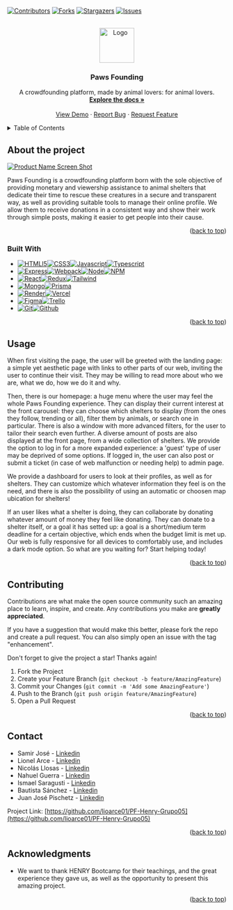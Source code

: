 [![Contributors][contributors-shield]][contributors-url] [![Forks][forks-shield]][forks-url] [![Stargazers][stars-shield]][stars-url] [![Issues][issues-shield]][issues-url]



<!-- PROJECT LOGO -->
<br />
<div align="center">
  <a href="https://github.com/lioarce01/PF-Henry-Grupo05">
    <img src="https://cdn-icons-png.flaticon.com/512/1152/1152755.png" alt="Logo" width="80" height="80">
  </a>

<h3 align="center">Paws Founding</h3>

  <p align="center">
    A crowdfounding platform, made by animal lovers: for animal lovers.
    <br />
    <a href="https://github.com/lioarce01/PF-Henry-Grupo05"><strong>Explore the docs »</strong></a>
    <br />
    <br />
    <a href="https://pf-henry-grupo05.vercel.app/">View Demo</a>
    ·
    <a href="https://github.com/lioarce01/PF-Henry-Grupo05/issues">Report Bug</a>
    ·
    <a href="https://github.com/lioarce01/PF-Henry-Grupo05/issues">Request Feature</a>
  </p>
</div>



<!-- TABLE OF CONTENTS -->
<details>
  <summary>Table of Contents</summary>
  <ol>
    <li>
      <a href="#about-the-project">About the Project</a>
      <ul>
        <li><a href="#built-with">Built With</a></li>
      </ul>
    </li>
    <li><a href="#usage">Usage</a></li>
    <li><a href="#contributing">Contributing</a></li>
    <li><a href="#contact">Contact</a></li>
    <li><a href="#acknowledgments">Acknowledgments</a></li>
  </ol>
</details>



<!-- ABOUT THE PROJECT -->
## About the project

[![Product Name Screen Shot][product-screenshot]](https://example.com)

Paws Founding is a crowdfounding platform born with the sole objective of providing monetary and viewership assistance to animal shelters that dedicate their time to rescue these creatures in a secure and transparent way, as well as providing suitable tools to manage their online profile. We allow them to receive donations in a consistent way and show their work through simple posts, making it easier to get people into their cause.
<p align="right">(<a href="#readme-top">back to top</a>)</p>



### Built With

* [![HTMLl5][html5]][html-url][![CSS3][css3]][css-url][![Javascript][javascript]][js-url][![Typescript][typescript]][typescript-url]
* [![Express][Express.js]][express-url][![Webpack][Webpack.js]][Webpack-url][![Node][Node.js]][Node-url][![NPM][npm]][npm-url]
* [![React][React.js]][React-url][![Redux][Redux-query]][Redux-url][![Tailwind][Tailwind-css]][Tailwind-url]
* [![Mongo][Mongo-db]][Mongo-url][![Prisma][Prisma-orm]][Prisma-url]
* [![Render][Render]][Render-url][![Vercel][Vercel]][Vercel-url]
* [![Figma][Figma-des]][Figma-url][![Trello][trello]][trello-url]
* [![Git][git]][git-url][![Github][github]][github-url]

<p align="right">(<a href="#readme-top">back to top</a>)</p>


<!-- USAGE EXAMPLES -->
## Usage

When first visiting the page, the user will be greeted with the landing page: a simple yet aesthetic page with links to other parts of our web, inviting the user to continue their visit. They may be willing to read more about who we are, what we do, how we do it and why. 

Then, there is our homepage: a huge menu where the user may feel the whole Paws Founding experience. They can display their current interest at the front carousel: they can choose which shelters to display (from the ones they follow, trending or all), filter them by animals, or search one in particular. There is also a window with more advanced filters, for the user to tailor their search even further. A diverse amount of posts are also displayed at the front page, from a wide collection of shelters. We provide the option to log in for a more expanded experience: a 'guest' type of user may be deprived of some options. If logged in, the user can also post or submit a ticket (in case of web malfunction or needing help) to admin page. 

We provide a dashboard for users to look at their profiles, as well as for shelters. They can customize which whatever information they feel is on the need, and there is also the possibility of using an automatic or choosen map ubication for shelters!

If an user likes what a shelter is doing, they can collaborate by donating whatever amount of money they feel like donating. They can donate to a shelter itself, or a goal it has setted up: a goal is a short/medium term deadline for a certain objective, which ends when the budget limit is met up.
Our web is fully responsive for all devices to comfortably use, and includes a dark mode option.
So what are you waiting for? Start helping today!


<p align="right">(<a href="#readme-top">back to top</a>)</p>





<!-- CONTRIBUTING -->
## Contributing

Contributions are what make the open source community such an amazing place to learn, inspire, and create. Any contributions you make are **greatly appreciated**.

If you have a suggestion that would make this better, please fork the repo and create a pull request. You can also simply open an issue with the tag "enhancement".

Don't forget to give the project a star! Thanks again!

1. Fork the Project
2. Create your Feature Branch (`git checkout -b feature/AmazingFeature`)
3. Commit your Changes (`git commit -m 'Add some AmazingFeature'`)
4. Push to the Branch (`git push origin feature/AmazingFeature`)
5. Open a Pull Request

<p align="right">(<a href="#readme-top">back to top</a>)</p>



<!-- CONTACT -->
## Contact

* Samir José - [Linkedin](https://twitter.com/twitter_handle)
* Lionel Arce - [Linkedin](https://twitter.com/twitter_handle)
* Nicolás Llosas - [Linkedin](https://twitter.com/twitter_handle)
* Nahuel Guerra - [Linkedin](https://twitter.com/twitter_handle)
* Ismael Saragusti - [Linkedin](https://twitter.com/twitter_handle)
* Bautista Sánchez - [Linkedin](https://twitter.com/twitter_handle)
* Juan José Pischetz - [Linkedin](https://twitter.com/twitter_handle)

Project Link: [https://github.com/lioarce01/PF-Henry-Grupo05](https://github.com/lioarce01/PF-Henry-Grupo05)

<p align="right">(<a href="#readme-top">back to top</a>)</p>



<!-- ACKNOWLEDGMENTS -->
## Acknowledgments

* We want to thank HENRY Bootcamp for their teachings, and the great experience they gave us, as well as the opportunity to present this amazing project.

<p align="right">(<a href="#readme-top">back to top</a>)</p>



<!-- MARKDOWN LINKS & IMAGES -->
<!-- https://www.markdownguide.org/basic-syntax/#reference-style-links -->
[contributors-shield]: https://img.shields.io/github/contributors/lioarce01/PF-Henry-Grupo05.svg?style=for-the-badge
[contributors-url]: https://github.com/lioarce01/PF-Henry-Grupo05/graphs/contributors
[forks-shield]: https://img.shields.io/github/forks/lioarce01/PF-Henry-Grupo05.svg?style=for-the-badge
[forks-url]: https://github.com/lioarce01/PF-Henry-Grupo05/network/members
[stars-shield]: https://img.shields.io/github/stars/lioarce01/PF-Henry-Grupo05.svg?style=for-the-badge
[stars-url]: https://github.com/lioarce01/PF-Henry-Grupo05/stargazers
[issues-shield]: https://img.shields.io/github/issues/lioarce01/PF-Henry-Grupo05.svg?style=for-the-badge
[issues-url]: https://github.com/lioarce01/PF-Henry-Grupo05/issues
[license-shield]: https://img.shields.io/github/license/lioarce01/PF-Henry-Grupo05.svg?style=for-the-badge
[license-url]: https://github.com/lioarce01/PF-Henry-Grupo05/blob/master/LICENSE.txt
[product-screenshot]: https://media.discordapp.net/attachments/506007132815097858/1047546450218844170/image.png?width=1334&height=682

[React.js]: https://img.shields.io/badge/React-20232A?style=for-the-badge&logo=react&logoColor=61DAFB
[React-url]: https://reactjs.org/
[Express.js]: https://img.shields.io/badge/express.js-%23404d59.svg?style=for-the-badge&logo=express&logoColor=%2361DAFB
[Express-url]: https://expressjs.com
[Figma-des]: https://img.shields.io/badge/figma-%23F24E1E.svg?style=for-the-badge&logo=figma&logoColor=white
[Figma-url]: https://www.figma.com/
[Prisma-orm]: https://img.shields.io/badge/Prisma-3982CE?style=for-the-badge&logo=Prisma&logoColor=white
[Prisma-url]: https://www.prisma.io/
[Mongo-db]: https://img.shields.io/badge/MongoDB-%234ea94b.svg?style=for-the-badge&logo=mongodb&logoColor=white
[Mongo-url]: https://www.mongodb.com/en/
[npm]: https://img.shields.io/badge/NPM-%23000000.svg?style=for-the-badge&logo=npm&logoColor=white
[npm-url]: https://www.npmjs.com/
[Node.js]: https://img.shields.io/badge/node.js-6DA55F?style=for-the-badge&logo=node.js&logoColor=white
[Node-url]: https://nodejs.org/
[Redux-query]: https://img.shields.io/badge/redux-%23593d88.svg?style=for-the-badge&logo=redux&logoColor=white
[Redux-url]: https://en.redux.js.org/
[Tailwind-css]: https://img.shields.io/badge/tailwindcss-%2338B2AC.svg?style=for-the-badge&logo=tailwind-css&logoColor=white
[Tailwind-url]: https://tailwindcss.com/
[Webpack.js]: https://img.shields.io/badge/webpack-%238DD6F9.svg?style=for-the-badge&logo=webpack&logoColor=black
[Webpack-url]: https://webpack.js.org/
[Render]: https://img.shields.io/badge/Render-%46E3B7.svg?style=for-the-badge&logo=render&logoColor=white
[Render-url]: https://render.com/
[Vercel]: https://img.shields.io/badge/vercel-%23000000.svg?style=for-the-badge&logo=vercel&logoColor=white
[Vercel-url]: https://vercel.com/
[html5]: https://img.shields.io/badge/html5-%23E34F26.svg?style=for-the-badge&logo=html5&logoColor=white
[html-url]: https://es.wikipedia.org/wiki/HTML5
[css3]: https://img.shields.io/badge/css3-%231572B6.svg?style=for-the-badge&logo=css3&logoColor=white
[css-url]: https://developer.mozilla.org/es/docs/Web/CSS
[javascript]: https://img.shields.io/badge/javascript-%23323330.svg?style=for-the-badge&logo=javascript&logoColor=%23F7DF1E
[js-url]: https://www.javascript.com/
[typescript]: https://img.shields.io/badge/typescript-%23007ACC.svg?style=for-the-badge&logo=typescript&logoColor=white
[typescript-url]: https://www.typescriptlang.org/
[trello]: https://img.shields.io/badge/Trello-%23026AA7.svg?style=for-the-badge&logo=Trello&logoColor=white
[trello-url]: https://trello.com/
[git]: https://img.shields.io/badge/git-%23F05033.svg?style=for-the-badge&logo=git&logoColor=white
[git-url]: https://git-scm.com/
[github]: https://img.shields.io/badge/github-%23121011.svg?style=for-the-badge&logo=github&logoColor=white
[github-url]: https://github.com/
